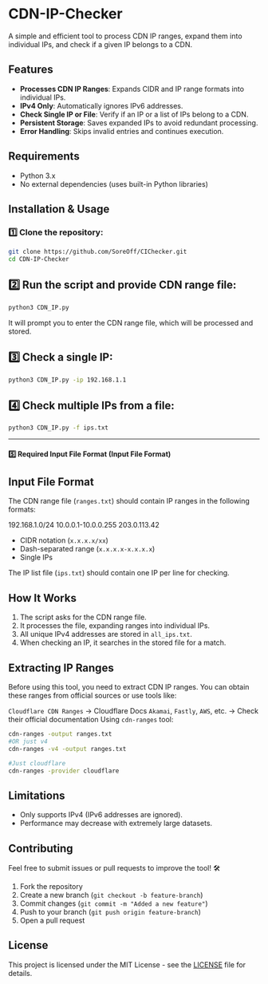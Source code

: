 # CDN-IP-Checker

A simple and efficient tool to process CDN IP ranges, expand them into individual IPs, and check if a given IP belongs to a CDN.

## Features

- **Processes CDN IP Ranges**: Expands CIDR and IP range formats into individual IPs.
- **IPv4 Only**: Automatically ignores IPv6 addresses.
- **Check Single IP or File**: Verify if an IP or a list of IPs belong to a CDN.
- **Persistent Storage**: Saves expanded IPs to avoid redundant processing.
- **Error Handling**: Skips invalid entries and continues execution.


## Requirements

- Python 3.x
- No external dependencies (uses built-in Python libraries)


## Installation & Usage

### 1️⃣ Clone the repository:
```sh
git clone https://github.com/SoreOff/CIChecker.git
cd CDN-IP-Checker
```


## 2️⃣ Run the script and provide CDN range file:
```sh
python3 CDN_IP.py
```
It will prompt you to enter the CDN range file, which will be processed and stored.


## 3️⃣ Check a single IP:
```sh
python3 CDN_IP.py -ip 192.168.1.1
```


## 4️⃣ Check multiple IPs from a file:
```sh
python3 CDN_IP.py -f ips.txt
```

---

#### 5️⃣ ****Required Input File Format** (Input File Format)**

## Input File Format

The CDN range file (`ranges.txt`) should contain IP ranges in the following formats:

192.168.1.0/24 10.0.0.1-10.0.0.255 203.0.113.42

- CIDR notation (`x.x.x.x/xx`)
- Dash-separated range (`x.x.x.x-x.x.x.x`)
- Single IPs

The IP list file (`ips.txt`) should contain one IP per line for checking.



## How It Works

1. The script asks for the CDN range file.
2. It processes the file, expanding ranges into individual IPs.
3. All unique IPv4 addresses are stored in `all_ips.txt`.
4. When checking an IP, it searches in the stored file for a match.


## Extracting IP Ranges
Before using this tool, you need to extract CDN IP ranges. You can obtain these ranges from official sources or use tools like:

`Cloudflare CDN Ranges` → Cloudflare Docs
`Akamai`, `Fastly`, `AWS`, etc. → Check their official documentation
Using `cdn-ranges` tool:
```sh
cdn-ranges -output ranges.txt
#OR just v4
cdn-ranges -v4 -output ranges.txt

#Just cloudflare
cdn-ranges -provider cloudflare
```

## Limitations

- Only supports IPv4 (IPv6 addresses are ignored).
- Performance may decrease with extremely large datasets.


## Contributing

Feel free to submit issues or pull requests to improve the tool! 🛠️

1. Fork the repository
2. Create a new branch (`git checkout -b feature-branch`)
3. Commit changes (`git commit -m "Added a new feature"`)
4. Push to your branch (`git push origin feature-branch`)
5. Open a pull request


## License

This project is licensed under the MIT License - see the [LICENSE](LICENSE) file for details.







